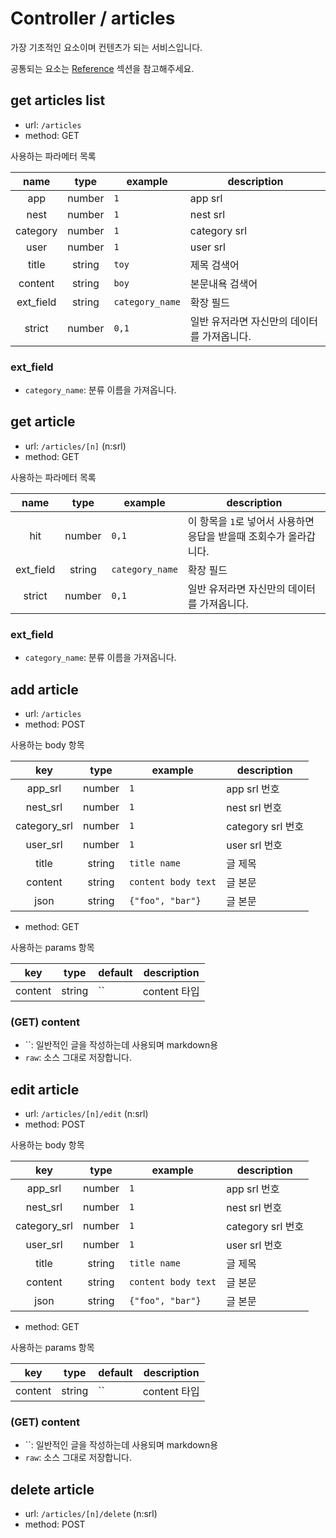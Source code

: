# Controller / articles

가장 기초적인 요소이며 컨텐츠가 되는 서비스입니다.

공통되는 요소는 [Reference](https://github.com/redgoose-dev/goose-api/tree/master/controller#reference) 섹션을 참고해주세요.


## get articles list
- url: `/articles`
- method: GET

사용하는 파라메터 목록

| name | type | example | description |
|:---:|:---:|---|---|
| app | number | `1` | app srl |
| nest | number | `1` | nest srl |
| category | number | `1` | category srl |
| user | number | `1` | user srl |
| title | string | `toy` | 제목 검색어 |
| content | string | `boy` | 본문내욕 검색어 |
| ext_field | string | `category_name` | 확장 필드 |
| strict | number | `0,1` | 일반 유저라면 자신만의 데이터를 가져옵니다. |

### ext_field
- `category_name`: 분류 이름을 가져옵니다.


## get article
- url: `/articles/[n]` (n:srl)
- method: GET

사용하는 파라메터 목록

| name | type | example | description |
|:---:|:---:|---|---|
| hit | number | `0,1` | 이 항목을 `1`로 넣어서 사용하면 응답을 받을때 조회수가 올라갑니다. |
| ext_field | string | `category_name` | 확장 필드 |
| strict | number | `0,1` | 일반 유저라면 자신만의 데이터를 가져옵니다. |

### ext_field
- `category_name`: 분류 이름을 가져옵니다.


## add article
- url: `/articles`
- method: POST

사용하는 body 항목

| key | type | example | description |
|:---:|:---:|---|---|
| app_srl | number | `1` | app srl 번호 |
| nest_srl | number | `1` | nest srl 번호 |
| category_srl | number | `1` | category srl 번호 |
| user_srl | number | `1` | user srl 번호 |
| title | string | `title name` | 글 제목 |
| content | string | `content body text` | 글 본문 |
| json | string | `{"foo", "bar"}` | 글 본문 |

- method: GET

사용하는 params 항목

| key | type | default | description |
|:---:|:---:|---|---|
| content | string | `` | content 타입 |

### (GET) content

- ``: 일반적인 글을 작성하는데 사용되며 markdown용
- `raw`: 소스 그대로 저장합니다.


## edit article
- url: `/articles/[n]/edit` (n:srl)
- method: POST

사용하는 body 항목

| key | type | example | description |
|:---:|:---:|---|---|
| app_srl | number | `1` | app srl 번호 |
| nest_srl | number | `1` | nest srl 번호 |
| category_srl | number | `1` | category srl 번호 |
| user_srl | number | `1` | user srl 번호 |
| title | string | `title name` | 글 제목 |
| content | string | `content body text` | 글 본문 |
| json | string | `{"foo", "bar"}` | 글 본문 |

- method: GET

사용하는 params 항목

| key | type | default | description |
|:---:|:---:|---|---|
| content | string | `` | content 타입 |

### (GET) content

- ``: 일반적인 글을 작성하는데 사용되며 markdown용
- `raw`: 소스 그대로 저장합니다.


## delete article
- url: `/articles/[n]/delete` (n:srl)
- method: POST
